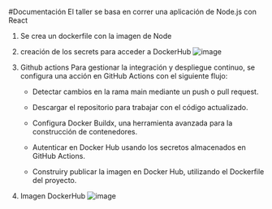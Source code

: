 #Documentación 
El taller se basa en correr una aplicación de Node.js con React
1. Se crea un dockerfile con la imagen de Node
2. creación de los secrets para acceder a DockerHub
   ![image](https://github.com/user-attachments/assets/4ad391b8-22e9-4431-8b12-4bae798dee63)

3. Github actions
Para gestionar la integración y despliegue continuo, se configura una acción en GitHub Actions con el siguiente flujo:
   * Detectar cambios en la rama main mediante un push o pull request.
   
   * Descargar el repositorio para trabajar con el código actualizado.
   
   * Configura Docker Buildx, una herramienta avanzada para la construcción de contenedores.
   
   * Autenticar en Docker Hub usando los secretos almacenados en GitHub Actions.
   
   * Construiry publicar la imagen en Docker Hub, utilizando el Dockerfile del proyecto.
  4. Imagen DockerHub
     ![image](https://github.com/user-attachments/assets/4fef297b-2d9b-4f2b-b282-738ea519f669)

   



